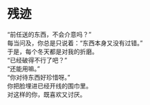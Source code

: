 # 残迹

“前任送的东西，不会介意吗？”
\
每当问及，你总是只说着：“东西本身又没有过错。”
\
于是，每个冬天都是对我的折磨。
\
“已经破得不行了吧？”
\
“还能用嘛。”
\
“你对待东西好珍惜呀。”
\
你把脸埋进已经开线的围巾里。
\
对这样的你，既喜欢又讨厌。













